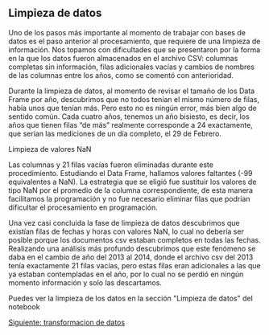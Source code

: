## Limpieza de datos
Uno de los pasos más importante al momento de trabajar con bases de datos es el paso anterior al procesamiento, que requiere de una limpieza de información. Nos topamos con dificultades que se presentaron por la forma en la que los datos fueron almacenados en el archivo CSV: columnas completas sin información, filas adicionales vacías y cambios de nombres de las columnas entre los años, como se comentó con anterioridad.

Durante la limpieza de datos, al momento de revisar el tamaño de los Data Frame por año, descubrimos que no todos tenían el mismo número de filas, había unos que tenían más. Pero esto no es  ningún error, más bien algo de sentido común. Cada cuatro años, tenemos un año bisiesto, es decir, los años que tienen filas “de más” realmente corresponde a 24 exactamente, que serían las mediciones de un día completo, el 29 de Febrero.

Limpieza de valores NaN

Las columnas y 21 filas vacías fueron eliminadas durante este procedimiento. Estudiando el Data Frame, hallamos valores faltantes (-99 equivalentes a NaN). La estrategia que se eligió fue sustituir los valores de tipo NaN por el promedio de la columna correspondiente, de esta manera facilitamos la programación y no fue necesario eliminar filas que podrían dificultar el procesamiento en programación.
 
Una vez casi concluida la fase de limpieza de datos descubrimos que existían filas de fechas y horas con valores NaN, lo cual no debería ser posible porque los documentos csv estaban completos en todas las fechas. Realizando una análisis más profundo descubrimos que este fenómeno se daba en el cambio de año del 2013 al 2014, donde el archivo csv del 2013 tenía exactamente 21 filas vacías, pero estas filas eran adicionales a las que ya estaban contempladas en el año, por lo cual no se perdió en ningún momento información y solo las descartamos.

Puedes ver la limpieza de los datos en la sección "Limpieza de datos" del notebook

[Siguiente: transformacion de datos](https://github.com/BettySanchez7/Analisis_Calidad_AireCDMX_Python/blob/main/docs/transformaciondatos.md)

